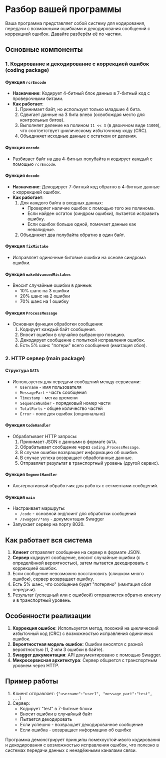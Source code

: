 # Разбор вашей программы

Ваша программа представляет собой систему для кодирования, передачи с возможными ошибками и декодирования сообщений с коррекцией ошибок. Давайте разберём её по частям.

## Основные компоненты

### 1. Кодирование и декодирование с коррекцией ошибок (coding package)

#### Функция `rcrEncode`
- **Назначение**: Кодирует 4-битный блок данных в 7-битный код с проверочными битами.
- **Как работает**:
  1. Принимает байт, но использует только младшие 4 бита.
  2. Сдвигает данные на 3 бита влево (освобождая место для контрольных битов).
  3. Выполняет деление на полином `11 << 3` (в двоичном виде `11000`), что соответствует циклическому избыточному коду (CRC).
  4. Объединяет исходные данные с остатком от деления.

#### Функция `encode`
- Разбивает байт на два 4-битных полубайта и кодирует каждый с помощью `rcrEncode`.

#### Функция `decode`
- **Назначение**: Декодирует 7-битный код обратно в 4-битные данные с коррекцией ошибок.
- **Как работает**:
  1. Для каждого байта в входных данных:
     - Проверяет наличие ошибок с помощью того же полинома.
     - Если найден остаток (синдром ошибки), пытается исправить ошибку.
     - Если ошибок больше одной, помечает данные как невалидные.
  2. Объединяет два полубайта обратно в один байт.

#### Функция `fixMistake`
- Исправляет одиночные битовые ошибки на основе синдрома ошибки.

#### Функция `makeAdvancedMistakes`
- Вносит случайные ошибки в данные:
  - 10% шанс на 3 ошибки
  - 20% шанс на 2 ошибки
  - 70% шанс на 1 ошибку

#### Функция `ProcessMessage`
- Основная функция обработки сообщения:
  1. Кодирует каждый байт сообщения.
  2. Вносит ошибки в случайно выбранную позицию.
  3. Декодирует сообщение с попыткой исправления ошибок.
  4. Есть 5% шанс "потери" всего сообщения (имитация сбоя).

### 2. HTTP сервер (main package)

#### Структура `DATA`
- Используется для передачи сообщений между сервисами:
  - `Username` - имя пользователя
  - `MessagePart` - часть сообщения
  - `Timestamp` - метка времени
  - `SequenceNumber` - порядковый номер части
  - `TotalParts` - общее количество частей
  - `Error` - поле для ошибок (опционально)

#### Функция `CodeHandler`
- Обрабатывает HTTP запросы:
  1. Принимает JSON с данными в формате `DATA`.
  2. Обрабатывает сообщение через `coding.ProcessMessage`.
  3. В случае ошибки возвращает информацию об ошибке.
  4. В случае успеха возвращает обработанные данные.
  5. Отправляет результат в транспортный уровень (другой сервис).

#### Функция `SegmentHandler`
- Альтернативный обработчик для работы с сегментами сообщений.

#### Функция `main`
- Настраивает маршруты:
  - `/code` - основной эндпоинт для обработки сообщений
  - `/swagger/*any` - документация Swagger
- Запускает сервер на порту 8020.

## Как работает вся система

1. **Клиент** отправляет сообщение на сервер в формате JSON.
2. **Сервер** кодирует сообщение, вносит случайные ошибки (с определённой вероятностью), затем пытается декодировать с коррекцией ошибок.
3. Если сообщение невозможно восстановить (слишком много ошибок), сервер возвращает ошибку.
4. Есть 5% шанс, что сообщение будет "потеряно" (имитация сбоя передачи).
5. Результат (успешный или с ошибкой) отправляется обратно клиенту и в транспортный уровень.

## Особенности реализации

1. **Коррекция ошибок**: Используется метод, похожий на циклический избыточный код (CRC) с возможностью исправления одиночных ошибок.
2. **Вероятностная модель ошибок**: Ошибки вносятся с разной вероятностью (1, 2 или 3 ошибки в байте).
3. **Swagger документация**: API документировано с помощью Swagger.
4. **Микросервисная архитектура**: Сервер общается с транспортным уровнем через HTTP.

## Пример работы

1. Клиент отправляет: `{"username":"user1", "message_part":"test", ...}`
2. Сервер:
   - Кодирует "test" в 7-битные блоки
   - Вносит ошибки в случайный байт
   - Пытается декодировать
   - Если успешно - возвращает декодированное сообщение
   - Если ошибка - возвращает информацию об ошибке

Программа демонстрирует принципы помехоустойчивого кодирования и декодирования с возможностью исправления ошибок, что полезно в системах передачи данных с ненадёжными каналами связи.